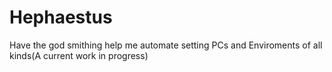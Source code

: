 # Hephaestus
Have the god smithing help me automate setting PCs and Enviroments of all kinds(A current work in progress)

